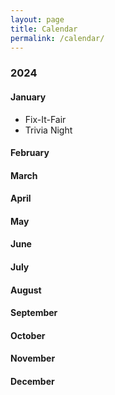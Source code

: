 ```yaml
---
layout: page
title: Calendar
permalink: /calendar/
---
```

### 2024

#### January
- Fix-It-Fair
- Trivia Night

#### February

#### March

#### April

#### May

#### June

#### July

#### August

#### September

#### October

#### November

#### December
